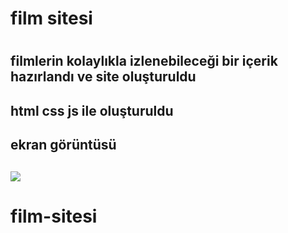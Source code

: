<h1>film sitesi<h1>

<h2>filmlerin kolaylıkla izlenebileceği bir içerik hazırlandı ve site oluşturuldu<h2>

<h2>html css js ile oluşturuldu<h2>

<h2>ekran görüntüsü<h2>

![](ekran..gif)
# film-sitesi
